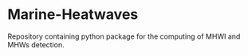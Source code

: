 # Marine-Heatwaves
Repository containing python package for the computing of MHWI and MHWs detection.

